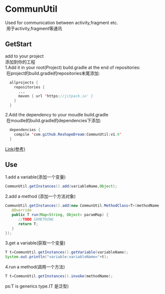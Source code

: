 # CommunUtil
  Used for communication between activity,fragment etc.</br>
  用于activity,fragment等通讯</br>
## GetStart
add to your project</br>
添加到你的工程</br>
1.Add it in your root(Project) build.gradle at the end of repositories:</br>
  在project的build.gradle的repositories末尾添加:</br>
```java
  allprojects {
    repositories {
      ...
      maven { url 'https://jitpack.io' }
    }
  }
```
2.Add the dependency to your moudle build.gradle</br>
   在moudle的build.gradle的dependencies下添加:</br>
```java
  dependencies {
    compile 'com.github.ReshapeDream:CommunUtil:v1.0'
  }
``` 
[Link(参考)](https://jitpack.io/#ReshapeDream/CommunUtil/)
## Use
1.add a variable(添加一个变量)
```java
CommunUtil.getInstances().add(variableName,Object);
```
2.add a method (添加一个方法对象)
```java
CommunUtil.getInstances().add(new CommunUtil.MethodClass<T>(methodName,map ){
   @Override
   public T run(Map<String, Object> paramMap) {
      //TODO SOMETHING
      return T;
   }
});
```
3.get a variable(获取一个变量)
```java
T t=CommunUtil.getInstances().getVariable(variableName);
System.out.println("variable:variableName="+t);
```
4.run a method(调用一个方法)
```java
T t=CommunUtil.getInstances().invoke(methodName);
```
ps:T is generics type.(T 是泛型)
